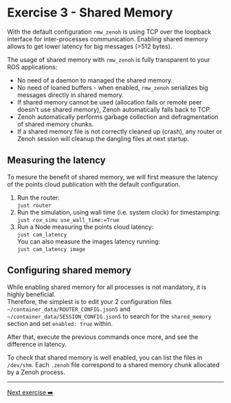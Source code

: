 # Exercise 3 - Shared Memory

With the default configuration `rmw_zenoh` is using TCP over the loopback interface for inter-processes communication. Enabling shared memory allows to get lower latency for big messages (>512 bytes).

The usage of shared memory with `rmw_zenoh` is fully transparent to your ROS applications:

- No need of a daemon to managed the shared memory.
- No need of loaned buffers - when enabled, `rmw_zenoh` serializes big messages directly in shared memory.
- If shared memory cannot be used (allocation fails or remote peer doesn't use shared memory), Zenoh automatically falls back to TCP.
- Zenoh automatically performs garbage collection and defragmentation of shared memory chunks.
- If a shared memory file is not correctly cleaned up (crash), any router or Zenoh session will cleanup the dangling files at next startup.

## Measuring the latency

To mesure the benefit of shared memory, we will first measure the latency of the points cloud publication with the default configuration.

1. Run the router:  
   `just router`
2. Run the simulation, using wall time (i.e. system clock) for timestamping:  
   `just rox_simu use_wall_time:=True`
3. Run a Node measuring the points cloud latency:  
   `just cam_latency`  
   You can also measure the images latency running:  
   `just cam_latency image`

## Configuring shared memory

While enabling shared memory for all processes is not mandatory, it is highly beneficial.  
Therefore, the simplest is to edit your 2 configuration files `~/container_data/ROUTER_CONFIG.json5` and `~/container_data/SESSION_CONFIG.json5` to search for the `shared_memory` section and set `enabled: true` within.

After that, execute the previous commands once more, and see the difference in latency.

To check that shared memory is well enabled, you can list the files in `/dev/shm`. Each `.zenoh` file correspond to a shared memory chunk allocated by a Zenoh process.

---
[Next exercise ➡️](ex-4.md)
